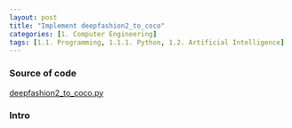 ```yaml
---
layout: post
title: "Implement deepfashion2_to_coco"
categories: [1. Computer Engineering]
tags: [1.1. Programming, 1.1.1. Python, 1.2. Artificial Intelligence]
---
```


### Source of code

[deepfashion2_to_coco.py](https://github.com/switchablenorms/DeepFashion2/blob/master/evaluation/deepfashion2_to_coco.py)

### Intro

